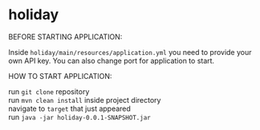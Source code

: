 # holiday

BEFORE STARTING APPLICATION:

Inside `holiday/main/resources/application.yml` you need to provide your own API key. You can also change port for application to start.

HOW TO START APPLICATION:

run `git clone` repository  
run `mvn clean install` inside project directory  
navigate to `target` that just appeared  
run `java -jar holiday-0.0.1-SNAPSHOT.jar`  
